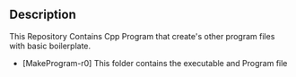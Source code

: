 ## Description
This Repository Contains Cpp Program that 
create's other program files with basic 
boilerplate.

- [MakeProgram-r0]
This folder contains the executable and 
Program file
